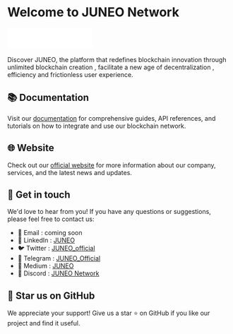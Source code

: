 # Welcome to JUNEO Network

![logo](https://github.com/Juneo-io/.github/blob/main/profile/logo.png)

Discover JUNEO, the platform that redefines blockchain innovation through unlimited blockchain creation , facilitate a new age of decentralization , efficiency and frictionless user experience.

## 📚 Documentation

Visit our [documentation](https://docs.juneo.com) for comprehensive guides, API references, and tutorials on how to integrate and use our blockchain network.

## 🌐 Website

Check out our [official website](https://www.juneo.com/) for more information about our company, services, and the latest news and updates.

## 📩 Get in touch

We'd love to hear from you! If you have any questions or suggestions, please feel free to contact us:

- 📧 Email : coming soon
- 💼 LinkedIn : [JUNEO](https://www.linkedin.com/company/juneo-ag/about/)
- 🐦 Twitter : [JUNEO_official](https://twitter.com/JUNEO_official)
- 💬 Telegram : [JUNEO_Official](https://t.me/JuneoOfficial)
- 📖 Medium : [JUNEO](https://medium.com/@juneo)
- 💬 Discord : [JUNEO Network](https://discord.gg/juneo)

## 🌟 Star us on GitHub

We appreciate your support! Give us a star ⭐ on GitHub if you like our project and find it useful.

